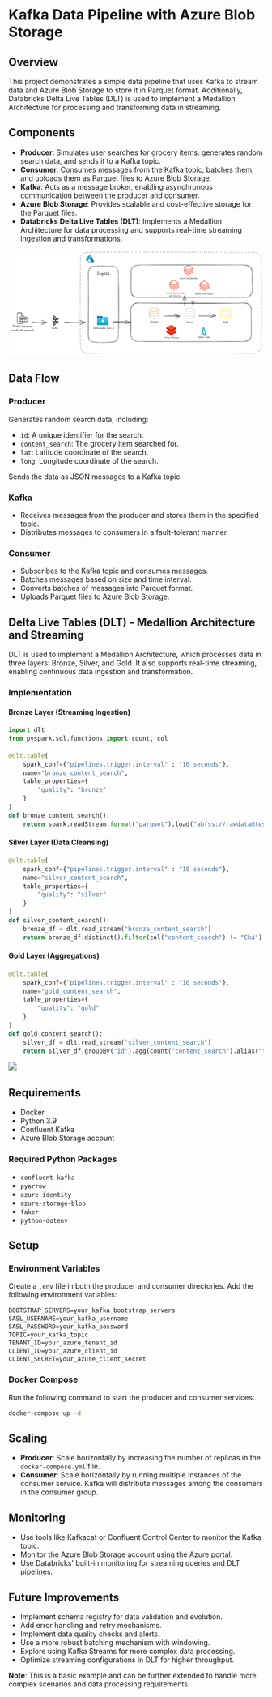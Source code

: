 # Kafka Data Pipeline with Azure Blob Storage

## Overview
This project demonstrates a simple data pipeline that uses Kafka to stream data and Azure Blob Storage to store it in Parquet format. Additionally, Databricks Delta Live Tables (DLT) is used to implement a Medallion Architecture for processing and transforming data in streaming.

## Components
- **Producer**: Simulates user searches for grocery items, generates random search data, and sends it to a Kafka topic.
- **Consumer**: Consumes messages from the Kafka topic, batches them, and uploads them as Parquet files to Azure Blob Storage.
- **Kafka**: Acts as a message broker, enabling asynchronous communication between the producer and consumer.
- **Azure Blob Storage**: Provides scalable and cost-effective storage for the Parquet files.
- **Databricks Delta Live Tables (DLT)**: Implements a Medallion Architecture for data processing and supports real-time streaming ingestion and transformations.

![Medalion Architecture with DLT and Kafka](images/streaming_kafka.png)

## Data Flow
### Producer
Generates random search data, including:
- `id`: A unique identifier for the search.
- `content_search`: The grocery item searched for.
- `lat`: Latitude coordinate of the search.
- `long`: Longitude coordinate of the search.

Sends the data as JSON messages to a Kafka topic.

### Kafka
- Receives messages from the producer and stores them in the specified topic.
- Distributes messages to consumers in a fault-tolerant manner.

### Consumer
- Subscribes to the Kafka topic and consumes messages.
- Batches messages based on size and time interval.
- Converts batches of messages into Parquet format.
- Uploads Parquet files to Azure Blob Storage.

## Delta Live Tables (DLT) - Medallion Architecture and Streaming
DLT is used to implement a Medallion Architecture, which processes data in three layers: Bronze, Silver, and Gold. It also supports real-time streaming, enabling continuous data ingestion and transformation.

### Implementation
#### Bronze Layer (Streaming Ingestion)
```python
import dlt
from pyspark.sql.functions import count, col

@dlt.table(
    spark_conf={"pipelines.trigger.interval" : "10 seconds"},
    name="bronze_content_search",
    table_properties={
        "quality": "bronze"
    }
)
def bronze_content_search():
    return spark.readStream.format("parquet").load("abfss://rawdata@testdataeng.dfs.core.windows.net/search_content_data/")
```

#### Silver Layer (Data Cleansing)
```python
@dlt.table(
    spark_conf={"pipelines.trigger.interval" : "10 seconds"},
    name="silver_content_search",
    table_properties={
        "quality": "silver"
    }
)
def silver_content_search():
    bronze_df = dlt.read_stream("bronze_content_search")
    return bronze_df.distinct().filter(col("content_search") != "Chá")
```

#### Gold Layer (Aggregations)
```python
@dlt.table(
    spark_conf={"pipelines.trigger.interval" : "10 seconds"},
    name="gold_content_search",
    table_properties={
        "quality": "gold"
    }
)
def gold_content_search():
    silver_df = dlt.read_stream("silver_content_search")
    return silver_df.groupBy("id").agg(count("content_search").alias("total_search"))
```

![](dlt-test-video.gif)

## Requirements
- Docker
- Python 3.9
- Confluent Kafka
- Azure Blob Storage account

### Required Python Packages
- `confluent-kafka`
- `pyarrow`
- `azure-identity`
- `azure-storage-blob`
- `faker`
- `python-dotenv`

## Setup
### Environment Variables
Create a `.env` file in both the producer and consumer directories. Add the following environment variables:
```env
BOOTSTRAP_SERVERS=your_kafka_bootstrap_servers
SASL_USERNAME=your_kafka_username
SASL_PASSWORD=your_kafka_password
TOPIC=your_kafka_topic
TENANT_ID=your_azure_tenant_id
CLIENT_ID=your_azure_client_id
CLIENT_SECRET=your_azure_client_secret
```

### Docker Compose
Run the following command to start the producer and consumer services:
```sh
docker-compose up -d
```

## Scaling
- **Producer**: Scale horizontally by increasing the number of replicas in the `docker-compose.yml` file.
- **Consumer**: Scale horizontally by running multiple instances of the consumer service. Kafka will distribute messages among the consumers in the consumer group.

## Monitoring
- Use tools like Kafkacat or Confluent Control Center to monitor the Kafka topic.
- Monitor the Azure Blob Storage account using the Azure portal.
- Use Databricks' built-in monitoring for streaming queries and DLT pipelines.

## Future Improvements
- Implement schema registry for data validation and evolution.
- Add error handling and retry mechanisms.
- Implement data quality checks and alerts.
- Use a more robust batching mechanism with windowing.
- Explore using Kafka Streams for more complex data processing.
- Optimize streaming configurations in DLT for higher throughput.

**Note**: This is a basic example and can be further extended to handle more complex scenarios and data processing requirements.

